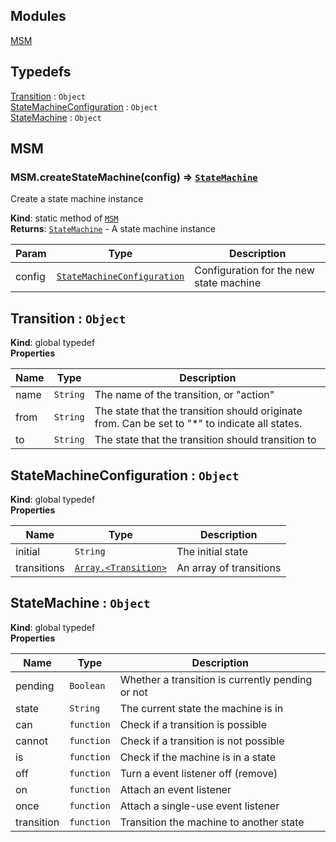 ## Modules

<dl>
<dt><a href="#module_MSM">MSM</a></dt>
<dd></dd>
</dl>

## Typedefs

<dl>
<dt><a href="#Transition">Transition</a> : <code>Object</code></dt>
<dd></dd>
<dt><a href="#StateMachineConfiguration">StateMachineConfiguration</a> : <code>Object</code></dt>
<dd></dd>
<dt><a href="#StateMachine">StateMachine</a> : <code>Object</code></dt>
<dd></dd>
</dl>

<a name="module_MSM"></a>

## MSM
<a name="module_MSM.createStateMachine"></a>

### MSM.createStateMachine(config) ⇒ [<code>StateMachine</code>](#StateMachine)
Create a state machine instance

**Kind**: static method of [<code>MSM</code>](#module_MSM)  
**Returns**: [<code>StateMachine</code>](#StateMachine) - A state machine instance  

| Param | Type | Description |
| --- | --- | --- |
| config | [<code>StateMachineConfiguration</code>](#StateMachineConfiguration) | Configuration for the new state machine |

<a name="Transition"></a>

## Transition : <code>Object</code>
**Kind**: global typedef  
**Properties**

| Name | Type | Description |
| --- | --- | --- |
| name | <code>String</code> | The name of the transition, or "action" |
| from | <code>String</code> | The state that the transition should originate from. Can be  set to "*" to indicate all states. |
| to | <code>String</code> | The state that the transition should transition to |

<a name="StateMachineConfiguration"></a>

## StateMachineConfiguration : <code>Object</code>
**Kind**: global typedef  
**Properties**

| Name | Type | Description |
| --- | --- | --- |
| initial | <code>String</code> | The initial state |
| transitions | [<code>Array.&lt;Transition&gt;</code>](#Transition) | An array of transitions |

<a name="StateMachine"></a>

## StateMachine : <code>Object</code>
**Kind**: global typedef  
**Properties**

| Name | Type | Description |
| --- | --- | --- |
| pending | <code>Boolean</code> | Whether a transition is currently pending or not |
| state | <code>String</code> | The current state the machine is in |
| can | <code>function</code> | Check if a transition is possible |
| cannot | <code>function</code> | Check if a transition is not possible |
| is | <code>function</code> | Check if the machine is in a state |
| off | <code>function</code> | Turn a event listener off (remove) |
| on | <code>function</code> | Attach an event listener |
| once | <code>function</code> | Attach a single-use event listener |
| transition | <code>function</code> | Transition the machine to another state |

